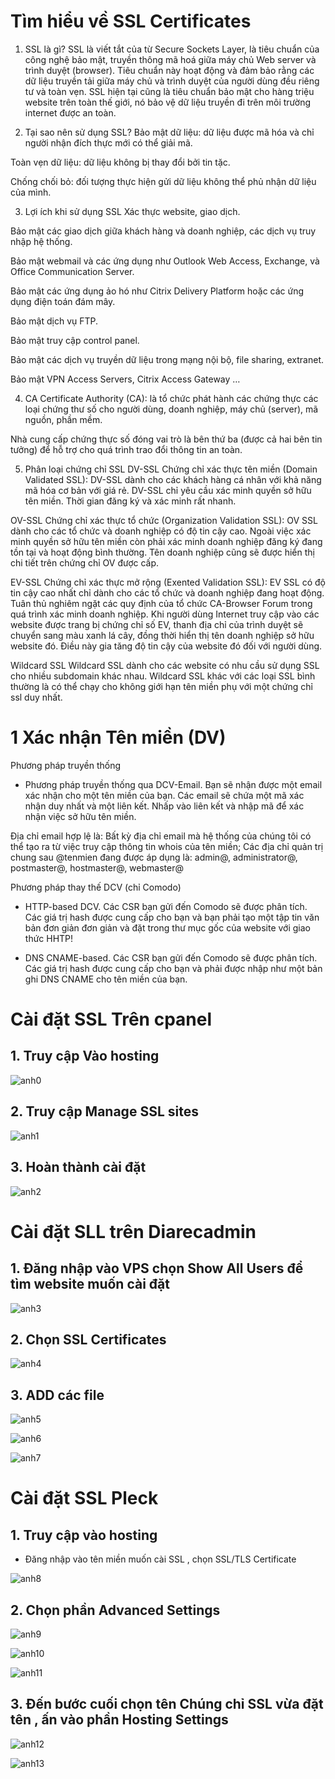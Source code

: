  
 # Tìm hiểu về SSL Certificates
1. SSL là gì?
SSL là viết tắt của từ Secure Sockets Layer, là tiêu chuẩn của công nghệ bảo mật, truyền thông mã hoá giữa máy chủ Web server và trình duyệt (browser). Tiêu chuẩn này hoạt động và đảm bảo rằng các dữ liệu truyền tải giữa máy chủ và trình duyệt của người dùng đều riêng tư và toàn vẹn. SSL hiện tại cũng là tiêu chuẩn bảo mật cho hàng triệu website trên toàn thế giới, nó bảo vệ dữ liệu truyền đi trên môi trường internet được an toàn.

2. Tại sao nên sử dụng SSL?
Bảo mật dữ liệu: dữ liệu được mã hóa và chỉ người nhận đích thực mới có thể giải mã.

Toàn vẹn dữ liệu: dữ liệu không bị thay đổi bởi tin tặc.

Chống chối bỏ: đối tượng thực hiện gửi dữ liệu không thể phủ nhận dữ liệu của mình.

3. Lợi ích khi sử dụng SSL
Xác thực website, giao dịch.

Bảo mật các giao dịch giữa khách hàng và doanh nghiệp, các dịch vụ truy nhập hệ thống.

Bảo mật webmail và các ứng dụng như Outlook Web Access, Exchange, và Office Communication Server.

Bảo mật các ứng dụng ảo hó như Citrix Delivery Platform hoặc các ứng dụng điện toán đám mây.

Bảo mật dịch vụ FTP.

Bảo mật truy cập control panel.

Bảo mật các dịch vụ truyền dữ liệu trong mạng nội bộ, file sharing, extranet.

Bảo mật VPN Access Servers, Citrix Access Gateway …

4. CA
Certificate Authority (CA): là tổ chức phát hành các chứng thực các loại chứng thư số cho người dùng, doanh nghiệp, máy chủ (server), mã nguồn, phần mềm.

Nhà cung cấp chứng thực số đóng vai trò là bên thứ ba (được cả hai bên tin tưởng) để hỗ trợ cho quá trình trao đổi thông tin an toàn.

5. Phân loại chứng chỉ SSL
DV-SSL
Chứng chỉ xác thực tên miền (Domain Validated SSL): DV-SSL dành cho các khách hàng cá nhân với khả năng mã hóa cơ bản với giá rẻ. DV-SSL chỉ yêu cầu xác minh quyền sở hữu tên miền. Thời gian đăng ký và xác minh rất nhanh.

OV-SSL
Chứng chỉ xác thực tổ chức (Organization Validation SSL): OV SSL dành cho các tổ chức và doanh nghiệp có độ tin cậy cao. Ngoài việc xác minh quyền sở hữu tên miền còn phải xác minh doanh nghiệp đăng ký đang tồn tại và hoạt động bình thường. Tên doanh nghiệp cũng sẽ được hiển thị chi tiết trên chứng chỉ OV được cấp.

EV-SSL
Chứng chỉ xác thực mở rộng (Exented Validation SSL): EV SSL có độ tin cậy cao nhất chỉ dành cho các tổ chức và doanh nghiệp đang hoạt động. Tuân thủ nghiêm ngặt các quy định của tổ chức CA-Browser Forum trong quá trình xác minh doanh nghiệp. Khi người dùng Internet truy cập vào các website được trang bị chứng chỉ số EV, thanh địa chỉ của trình duyệt sẽ chuyển sang màu xanh lá cây, đồng thời hiển thị tên doanh nghiệp sở hữu website đó. Điều này gia tăng độ tin cậy của website đó đối với người dùng.

Wildcard SSL
Wildcard SSL dành cho các website có nhu cầu sử dụng SSL cho nhiều subdomain khác nhau. Wildcard SSL khác với các loại SSL bình thường là có thể chạy cho không giới hạn tên miền phụ với một chứng chỉ ssl duy nhất.
 # 1 Xác nhận Tên miền (DV)

 Phương pháp truyền thống



  -  Phương pháp truyền thống qua DCV-Email. Bạn sẽ nhận được một email xác nhận cho một tên miền của bạn. Các email sẽ chứa một mã xác nhận duy nhất và một liên kết. Nhấp vào liên kết và nhập mã để xác nhận việc sở hữu tên miền.

Địa chỉ email hợp lệ là: Bất kỳ địa chỉ email mà hệ thống của chúng tôi có thể tạo ra từ việc truy cập thông tin whois của tên miền; Các địa chỉ quản trị chung sau @tenmien đang được áp dụng là: admin@, administrator@, postmaster@, hostmaster@, webmaster@

Phương pháp thay thế DCV (chỉ Comodo)



- HTTP-based DCV. Các CSR bạn gửi đến Comodo sẽ được phân tích. Các giá trị hash được cung cấp cho bạn và bạn phải tạo một tập tin văn bản đơn giản đơn giản và đặt trong thư mục gốc của website với giao thức HHTP!

- DNS CNAME-based. Các CSR bạn gửi đến Comodo sẽ được phân tích. Các giá trị hash được cung cấp cho bạn và phải được nhập như một bản ghi DNS CNAME cho tên miền của bạn.


# Cài đặt SSL Trên cpanel

## 1. Truy cập Vào hosting


![anh0](https://image.prntscr.com/image/S-_WIsmQQvuJYu50nayJ3Q.png)

## 2. Truy cập Manage SSL sites

![anh1](https://image.prntscr.com/image/ilXKHecpTKaPcdXRG8FR3w.png)

## 3. Hoàn thành cài đặt 
![anh2](https://image.prntscr.com/image/xG6DCdzNQr_zivkL1PIH6g.png)


# Cài đặt SLL trên Diarecadmin

## 1.  Đăng nhập vào VPS chọn Show All Users để tìm website muốn cài đặt 

![anh3](https://image.prntscr.com/image/9-gj2KqFRfmG01m8x9UCrQ.png)

## 2. Chọn SSL Certificates

![anh4](https://image.prntscr.com/image/tAuOVW2rSJyOdskPP_3mkQ.png)

## 3. ADD các file 

![anh5](https://image.prntscr.com/image/H1h7AiCATZihRin4MWtGDA.png)

![anh6](https://image.prntscr.com/image/m3TlSwu9QF_KhdVGgvBX9g.png)


![anh7](https://image.prntscr.com/image/vBBK9GJrQVWGleSk2u7w6w.png)

# Cài đặt SSL Pleck

## 1. Truy cập vào hosting

- Đăng nhập vào tên miền muốn cài SSL , chọn SSL/TLS Certificate

![anh8](https://image.prntscr.com/image/oCu7mQQ0RJSIC33kERX_Jg.png)


## 2. Chọn phần Advanced Settings

![anh9](https://image.prntscr.com/image/eEkAuSDSTKuzkCVJtswJSw.png)


![anh10](https://image.prntscr.com/image/UlfSImuCRI_SaM3Tjr8ZNw.png)


![anh11](https://image.prntscr.com/image/YTOvtNhRS__-VC5lJo-ryw.png)

## 3.  Đến bước cuối chọn tên Chúng chỉ SSL vừa đặt tên , ấn vào phần Hosting Settings


![anh12](https://image.prntscr.com/image/7wagDReKQLSXjhc6tAdypw.png)


![anh13](https://image.prntscr.com/image/mTpnKqq8T72bKkiSjBwohA.png)

